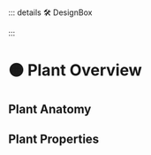 ::: details 🛠 DesignBox



:::

# 🟠 <move>Plant Overview </move>

## Plant Anatomy

## Plant Properties